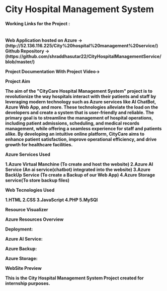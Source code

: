 <h1>City Hospital Management System</h1>
<h4>Working Links for the Project :<h4> </br>
Web Application hosted on Azure -> (http://52.136.116.225/City%20hospital%20management%20service/) </br>
Github Repository -> (https://github.com/shraddhasutar22/CityHospitalManagementService/blob/master/)

Project Documentation With Project Video-> 

Project Aim

The aim of the "CityCare Hospital Management System" project is to revolutionize the way hospitals interact with their patients and staff by leveraging modern technology such as Azure services like AI ChatBot, Azure Web App, and more. These technologies alleviate the load on the developers and create a system that is user-friendly and reliable. The primary goal is to streamline the management of hospital operations, including patient admissions, scheduling, and medical records management, while offering a seamless experience for staff and patients alike. By developing an intuitive online platform, CityCare aims to enhance patient satisfaction, improve operational efficiency, and drive growth for healthcare facilities.

Azure Services Used

1.Azure Virtual Manchine (To create and host the website)
2.Azure AI Service (An ai service(chatbot) integrated into the website)
3.Azure BackUp Service (To create a Backup of our Web App)
4.Azure Storage service(To store backup files)

Web Tecnologies Used

1.HTML
2.CSS
3.JavaScript
4.PHP
5.MySQl

Resource Visualizer









Azure Resources Overview

Deployment:






Azure AI Service:







Azure Backup:







Azure Storage:







WebSite Preview




This is the City Hospital Management System Project created for internship purposes.


